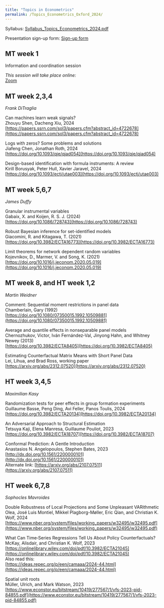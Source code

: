 ```yaml
---
title: "Topics in Econometrics"
permalink: /Topics_Econometrics_Oxford_2024/
---
```



Syllabus: [Syllabus_Topics_Econometrics_2024.pdf](/home/files/teaching/Topics_Econometrics_Oxford_2024/Syllabus_Topics_Econometrics_2024.pdf)

Presentation sign-up form:
[Sign-up form](https://docs.google.com/forms/d/e/1FAIpQLSep1_1K9-fdGWaXNHiPeYgYjawDfHFnK6YhxXr3DWcao7H0sg/viewform?usp=sf_link)

## MT week 1

Information and coordination session  

*This session will take place online:*  
[Zoom](https://zoom.us/j/96904244746?pwd=2ormehs90w1ARc8NlNu26utymStCOP.1)  

## MT week 2,3,4
*Frank DiTraglia*

Can machines learn weak signals?  
Zhouyu Shen, Dacheng Xiu, 2024  
[https://papers.ssrn.com/sol3/papers.cfm?abstract_id=4722678](https://papers.ssrn.com/sol3/papers.cfm?abstract_id=4722678)

Logs with zeros? Some problems and solutions  
Jiafeng Chen, Jonathan Roth, 2024  
[https://doi.org/10.1093/qje/qjad054](https://doi.org/10.1093/qje/qjad054)

Design-based identification with formula instruments: A review  
Kirill Borusyak, Peter Hull,  Xavier Jaravel, 2024  
[https://doi.org/10.1093/ectj/utae003](https://doi.org/10.1093/ectj/utae003)


 

## MT week 5,6,7
*James Duffy*

Granular instrumental variables  
Gabaix, X. and Koijen, R. S. J. (2024)  
[https://doi.org/10.1086/728743](https://doi.org/10.1086/728743)  

Robust Bayesian inference for set-identified models  
Giacomini, R. and Kitagawa, T. (2021)  
[https://doi.org/10.3982/ECTA16773](https://doi.org/10.3982/ECTA16773)  

Limit theorems for network dependent random variables  
Kojevnikov, D., Marmer, V. and Song, K. (2021)  
[https://doi.org/10.1016/j.jeconom.2020.05.019](https://doi.org/10.1016/j.jeconom.2020.05.019)  

 

## MT week 8, and HT week 1,2
*Martin Weidner*  

Comment: Sequential moment restrictions in panel data  
Chamberlain, Gary (1992)  
[https://doi.org/10.1080/07350015.1992.10509881](https://doi.org/10.1080/07350015.1992.10509881)  

Average and quantile effects in nonseparable panel models  
Chernozhukov, Victor, Iván Fernández‐Val, Jinyong Hahn, and Whitney Newey (2013)  
[https://doi.org/10.3982/ECTA8405](https://doi.org/10.3982/ECTA8405)  

Estimating Counterfactual Matrix Means with Short Panel Data  
Lei, Lihua, and Brad Ross, working paper  
[https://arxiv.org/abs/2312.07520](https://arxiv.org/abs/2312.07520)  

## HT week 3,4,5
*Maximilian Kasy*

Randomization tests for peer effects in group formation experiments  
Guillaume Basse, Peng Ding, Avi Feller, Panos Toulis, 2024  
[https://doi.org/10.3982/ECTA20134](https://doi.org/10.3982/ECTA20134)  

An Adversarial Approach to Structural Estimation  
Tetsuya Kaji, Elena Manresa, Guillaume Pouliot, 2023  
[https://doi.org/10.3982/ECTA18707](https://doi.org/10.3982/ECTA18707)  

Conformal Prediction: A Gentle Introduction  
Anastasios N. Angelopoulos, Stephen Bates, 2023  
[http://dx.doi.org/10.1561/2200000101](http://dx.doi.org/10.1561/2200000101)  
Alternate link:
[https://arxiv.org/abs/2107.07511](https://arxiv.org/abs/2107.07511)  


 

## HT week 6,7,8
*Sophocles Mavroides*

Double Robustness of Local Projections and Some Unpleasant VARithmetic  
Olea, José Luis Montiel, Mikkel Plagborg-Møller, Eric Qian, and Christian K. Wolf, 2024  
[https://www.nber.org/system/files/working_papers/w32495/w32495.pdf](https://www.nber.org/system/files/working_papers/w32495/w32495.pdf)  

What Can Time‐Series Regressions Tell Us About Policy Counterfactuals?  
McKay, Alisdair, and Christian K. Wolf, 2023  
[https://onlinelibrary.wiley.com/doi/pdf/10.3982/ECTA21045](https://onlinelibrary.wiley.com/doi/pdf/10.3982/ECTA21045)  
Also read this:  
[https://ideas.repec.org/p/een/camaaa/2024-44.html](https://ideas.repec.org/p/een/camaaa/2024-44.html)  

Spatial unit roots  
Müller, Ulrich, and Mark Watson, 2023  
[https://www.econstor.eu/bitstream/10419/277567/1/vfs-2023-pid-84855.pdf](https://www.econstor.eu/bitstream/10419/277567/1/vfs-2023-pid-84855.pdf)  






